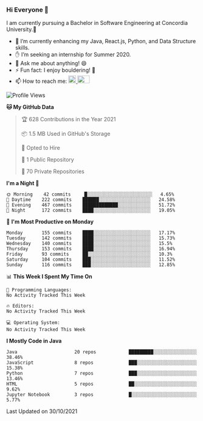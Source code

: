 ### Hi Everyone 👋
I am currently pursuing a Bachelor in Software Engineering at Concordia University.🏫

- 🌱 I’m currently enhancing my Java, React.js, Python, and Data Structure skills.
- ✋ I’m seeking an internship for Summer 2020.
- 💬 Ask me about anything! 😄
- ⚡ Fun fact: I enjoy bouldering! 🧗‍
- 📫 How to reach me: <a href="https://www.linkedin.com/in/siu-tong-ye/" target="_blank"> <img width="20px" width="32" src="https://cdn.jsdelivr.net/npm/simple-icons@v3/icons/linkedin.svg" /> </a> <a href="mailto:SiuTongYe@gmail.com" target="_blank"> <img height="20" width="32" src="https://cdn.jsdelivr.net/npm/simple-icons@v3/icons/gmail.svg" /> </a>

<!--START_SECTION:waka-->
![Profile Views](http://img.shields.io/badge/Profile%20Views-1-blue)

**🐱 My GitHub Data** 

> 🏆 628 Contributions in the Year 2021
 > 
> 📦 1.5 MB Used in GitHub's Storage 
 > 
> 💼 Opted to Hire
 > 
> 📜 1 Public Repository 
 > 
> 🔑 70 Private Repositories  
 > 
**I'm a Night 🦉** 

```text
🌞 Morning    42 commits     █░░░░░░░░░░░░░░░░░░░░░░░░   4.65% 
🌆 Daytime    222 commits    ██████░░░░░░░░░░░░░░░░░░░   24.58% 
🌃 Evening    467 commits    █████████████░░░░░░░░░░░░   51.72% 
🌙 Night      172 commits    ████░░░░░░░░░░░░░░░░░░░░░   19.05%

```
📅 **I'm Most Productive on Monday** 

```text
Monday       155 commits    ████░░░░░░░░░░░░░░░░░░░░░   17.17% 
Tuesday      142 commits    ████░░░░░░░░░░░░░░░░░░░░░   15.73% 
Wednesday    140 commits    ████░░░░░░░░░░░░░░░░░░░░░   15.5% 
Thursday     153 commits    ████░░░░░░░░░░░░░░░░░░░░░   16.94% 
Friday       93 commits     ██░░░░░░░░░░░░░░░░░░░░░░░   10.3% 
Saturday     104 commits    ███░░░░░░░░░░░░░░░░░░░░░░   11.52% 
Sunday       116 commits    ███░░░░░░░░░░░░░░░░░░░░░░   12.85%

```


📊 **This Week I Spent My Time On** 

```text
💬 Programming Languages: 
No Activity Tracked This Week

🔥 Editors: 
No Activity Tracked This Week

💻 Operating System: 
No Activity Tracked This Week

```

**I Mostly Code in Java** 

```text
Java                     20 repos            █████████░░░░░░░░░░░░░░░░   38.46% 
JavaScript               8 repos             ███░░░░░░░░░░░░░░░░░░░░░░   15.38% 
Python                   7 repos             ███░░░░░░░░░░░░░░░░░░░░░░   13.46% 
HTML                     5 repos             ██░░░░░░░░░░░░░░░░░░░░░░░   9.62% 
Jupyter Notebook         3 repos             █░░░░░░░░░░░░░░░░░░░░░░░░   5.77%

```



 Last Updated on 30/10/2021
<!--END_SECTION:waka-->
